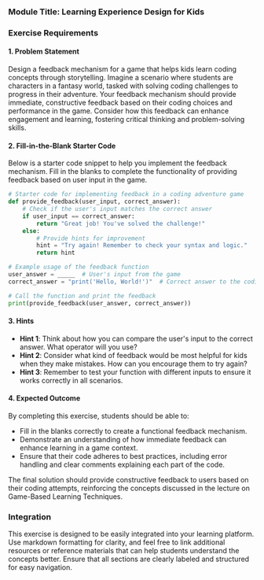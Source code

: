 ### Module Title: Learning Experience Design for Kids

### Exercise Requirements

#### 1. Problem Statement
Design a feedback mechanism for a game that helps kids learn coding concepts through storytelling. Imagine a scenario where students are characters in a fantasy world, tasked with solving coding challenges to progress in their adventure. Your feedback mechanism should provide immediate, constructive feedback based on their coding choices and performance in the game. Consider how this feedback can enhance engagement and learning, fostering critical thinking and problem-solving skills.

#### 2. Fill-in-the-Blank Starter Code
Below is a starter code snippet to help you implement the feedback mechanism. Fill in the blanks to complete the functionality of providing feedback based on user input in the game.

```python
# Starter code for implementing feedback in a coding adventure game
def provide_feedback(user_input, correct_answer):
    # Check if the user's input matches the correct answer
    if user_input == correct_answer:
        return "Great job! You've solved the challenge!"
    else:
        # Provide hints for improvement
        hint = "Try again! Remember to check your syntax and logic."
        return hint

# Example usage of the feedback function
user_answer = _____  # User's input from the game
correct_answer = "print('Hello, World!')"  # Correct answer to the coding challenge

# Call the function and print the feedback
print(provide_feedback(user_answer, correct_answer))
```

#### 3. Hints
- **Hint 1**: Think about how you can compare the user's input to the correct answer. What operator will you use?
- **Hint 2**: Consider what kind of feedback would be most helpful for kids when they make mistakes. How can you encourage them to try again?
- **Hint 3**: Remember to test your function with different inputs to ensure it works correctly in all scenarios.

#### 4. Expected Outcome
By completing this exercise, students should be able to:
- Fill in the blanks correctly to create a functional feedback mechanism.
- Demonstrate an understanding of how immediate feedback can enhance learning in a game context.
- Ensure that their code adheres to best practices, including error handling and clear comments explaining each part of the code.

The final solution should provide constructive feedback to users based on their coding attempts, reinforcing the concepts discussed in the lecture on Game-Based Learning Techniques.

### Integration
This exercise is designed to be easily integrated into your learning platform. Use markdown formatting for clarity, and feel free to link additional resources or reference materials that can help students understand the concepts better. Ensure that all sections are clearly labeled and structured for easy navigation.